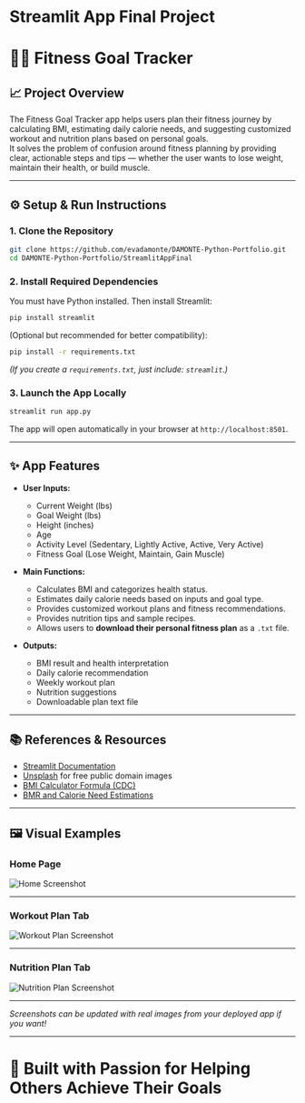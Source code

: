 # Streamlit App Final Project

# 🏋️‍♂️ Fitness Goal Tracker

## 📈 Project Overview
The Fitness Goal Tracker app helps users plan their fitness journey by calculating BMI, estimating daily calorie needs, and suggesting customized workout and nutrition plans based on personal goals.  
It solves the problem of confusion around fitness planning by providing clear, actionable steps and tips — whether the user wants to lose weight, maintain their health, or build muscle.

---

## ⚙️ Setup & Run Instructions

### 1. Clone the Repository
```bash
git clone https://github.com/evadamonte/DAMONTE-Python-Portfolio.git
cd DAMONTE-Python-Portfolio/StreamlitAppFinal
```

### 2. Install Required Dependencies
You must have Python installed. Then install Streamlit:
```bash
pip install streamlit
```

(Optional but recommended for better compatibility):
```bash
pip install -r requirements.txt
```
*(If you create a `requirements.txt`, just include: `streamlit`.)*

### 3. Launch the App Locally
```bash
streamlit run app.py
```

The app will open automatically in your browser at `http://localhost:8501`.

---

## ✨ App Features

- **User Inputs:**
  - Current Weight (lbs)
  - Goal Weight (lbs)
  - Height (inches)
  - Age
  - Activity Level (Sedentary, Lightly Active, Active, Very Active)
  - Fitness Goal (Lose Weight, Maintain, Gain Muscle)

- **Main Functions:**
  - Calculates BMI and categorizes health status.
  - Estimates daily calorie needs based on inputs and goal type.
  - Provides customized workout plans and fitness recommendations.
  - Provides nutrition tips and sample recipes.
  - Allows users to **download their personal fitness plan** as a `.txt` file.

- **Outputs:**
  - BMI result and health interpretation
  - Daily calorie recommendation
  - Weekly workout plan
  - Nutrition suggestions
  - Downloadable plan text file

---

## 📚 References & Resources

- [Streamlit Documentation](https://docs.streamlit.io/)
- [Unsplash](https://unsplash.com/) for free public domain images
- [BMI Calculator Formula (CDC)](https://www.cdc.gov/healthyweight/assessing/bmi/adult_bmi/index.html)
- [BMR and Calorie Need Estimations](https://www.calculator.net/bmr-calculator.html)

---

## 🖼️ Visual Examples

### Home Page

![Home Screenshot](https://via.placeholder.com/800x400.png?text=Fitness+Goal+Tracker+-+Home+Page)

---

### Workout Plan Tab

![Workout Plan Screenshot](https://via.placeholder.com/800x400.png?text=Workout+Plan+Tab)

---

### Nutrition Plan Tab

![Nutrition Plan Screenshot](https://via.placeholder.com/800x400.png?text=Nutrition+Plan+Tab)

---

*Screenshots can be updated with real images from your deployed app if you want!*

---

# 🙌 Built with Passion for Helping Others Achieve Their Goals

